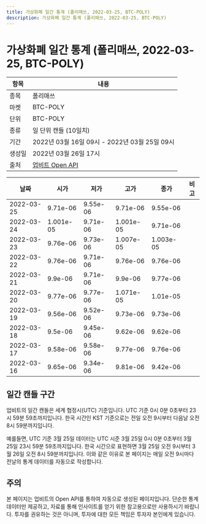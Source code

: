 ```yaml
---
title: 가상화폐 일간 통계 (폴리매쓰, 2022-03-25, BTC-POLY)
description: 가상화폐 일간 통계 (폴리매쓰, 2022-03-25, BTC-POLY)
---
```


가상화폐 일간 통계 (폴리매쓰, 2022-03-25, BTC-POLY)
===

|항목|내용|
|--|--|
|종목|폴리매쓰|
|마켓|BTC-POLY|
|단위|BTC-POLY|
|종류|일 단위 캔들 (10일치)|
|기간|2022년 03월 16일 09시 - 2022년 03월 25일 09시|
|생성일|2022년 03월 26일 17시|
|출처|[업비트 Open API](https://docs.upbit.com)|


|날짜|시가|저가|고가|종가|비고|
|--|--|--|--|--|--|
|2022-03-25|9.71e-06|9.55e-06|9.71e-06|9.55e-06|    |
|2022-03-24|1.001e-05|9.71e-06|1.001e-05|9.71e-06|    |
|2022-03-23|9.76e-06|9.73e-06|1.007e-05|1.003e-05|    |
|2022-03-22|9.76e-06|9.71e-06|9.76e-06|9.76e-06|    |
|2022-03-21|9.9e-06|9.71e-06|9.9e-06|9.77e-06|    |
|2022-03-20|9.77e-06|9.77e-06|1.071e-05|1.01e-05|    |
|2022-03-19|9.56e-06|9.52e-06|9.73e-06|9.73e-06|    |
|2022-03-18|9.5e-06|9.45e-06|9.62e-06|9.62e-06|    |
|2022-03-17|9.58e-06|9.58e-06|9.77e-06|9.76e-06|    |
|2022-03-16|9.65e-06|9.34e-06|9.81e-06|9.42e-06|    |


일간 캔들 구간
---
업비트의 일간 캔들은 세계 협정시(UTC) 기준입니다. 
UTC 기준 0시 0분 0초부터 23시 59분 59초까지입니다. 
한국 시간인 KST 기준으로는 전일 오전 9시부터 다음날 오전 8시 59분까지입니다. 


예를들면, UTC 기준 3월 25일 데이터는 UTC 시준 3월 25일 0시 0분 0초부터 3월 25일 23시 59분 59초까지입니다. 
한국 시간으로 표현하면 3월 25일 오전 9시부터 3월 26일 오전 8시 59분까지입니다. 
이와 같은 이유로 본 페이지는 매일 오전 9시마다 전날의 통계 데이터를 자동으로 작성합니다. 


주의
---


본 페이지는 업비트의 Open API를 통하여 자동으로 생성된 페이지입니다. 
단순한 통계 데이터만 제공하고, 자료를 통해 인사이트를 얻기 위한 참고용으로만 사용하시기 바랍니다. 
투자를 권유하는 것은 아니며, 투자에 대한 모든 책임은 투자자 본인에게 있습니다. 
